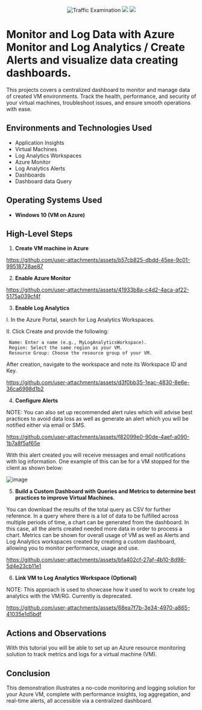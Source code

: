 <p align="center">
  <img src="https://miro.medium.com/v2/resize:fit:800/0*emIINniCsfbfLxbq" alt="Traffic Examination"/>  <img src="https://www.devopspertise.com/img/blog/title-azure-alerts-explore.png"/> <img src="https://encrypted-tbn0.gstatic.com/images?q=tbn:ANd9GcQagoe7n9gFbcWj7oEwbO-Uim_6OqdQONiDeA&s"
</p>

<h1>Monitor and Log Data with Azure Monitor and Log Analytics / Create Alerts and visualize data creating dashboards.</h1>
This projects covers a centralized dashboard to monitor and manage data of created VM environments. Track the health, performance, and security of your virtual machines, troubleshoot issues, and ensure smooth operations with ease.

<h2>Environments and Technologies Used</h2>


  - Application Insights
  - Virtual Machines
  - Log Analytics Workspaces
  - Azure Monitor
  - Log Analytics Alerts
  - Dashboards
  - Dashboard data Query

<h2>Operating Systems Used</h2>

- **Windows 10 (VM on Azure)**
  

<h2>High-Level Steps</h2>

1. **Create VM machine in Azure**  



https://github.com/user-attachments/assets/b57cb825-dbdd-45ee-9c01-99518728ae87






2. **Enable Azure Monitor**  
  


https://github.com/user-attachments/assets/41933b8a-c4d2-4aca-af22-5175a039cf4f



3. **Enable Log Analytics**
   
  I. In the Azure Portal, search for Log Analytics Workspaces.
  
II. Click Create and provide the following:

     Name: Enter a name (e.g., MyLogAnalyticsWorkspace).
     Region: Select the same region as your VM.
     Resource Group: Choose the resource group of your VM.

After creation, navigate to the workspace and note its Workspace ID and Key.

https://github.com/user-attachments/assets/d3f0bb35-1eac-4830-8e6e-36ca6998d1b2



4. **Configure Alerts**

NOTE: You can also set up recommended alert rules which will advise best practices to avoid data loss as well as generate an alert which you will be notified either via email or SMS.

https://github.com/user-attachments/assets/f82099e0-90de-4aef-a090-1b7a8f5af65e

With this alert created you will receive messages and email notifications with log information. One example of this can be for a VM stopped for the client as shown below:

![image](https://github.com/user-attachments/assets/46ba5bc7-ac25-4abc-92e0-86c8e69dcd8f)



5.  **Build a Custom Dashboard with Queries and Metrics to determine best practices to improve Virtual Machines.**
   
   You can download the results of the total query as CSV for further reference. In a query where there is a lot of data to be fulfilled across multiple periods of time, a chart can be generated from the dashboard. In this case, all the alerts created needed more data in order to process a chart. Metrics can be shown for overall usage of VM as well as Alerts and Log Analytics workspaces created by creating a custom dashboard, allowing you to monitor performance, usage and use.



https://github.com/user-attachments/assets/bfa402cf-27af-4b10-8d98-5d4e23cb11e1



6. **Link VM to Log Analytics Workspace (Optional)**
   
NOTE: This approach is used to showcase how it used to work to create log analytics with the VM/RG. Currently is deprecated.

https://github.com/user-attachments/assets/68ea7f7b-3e34-4970-a865-41035e1d5bdf
<h2>Actions and Observations</h2>

<p>
  With this tutorial you will be able to set up an Azure resource monitoring solution to track metrics and logs for a virtual machine (VM).
</p>

<h2>Conclusion</h2>
This demonstration illustrates a no-code monitoring and logging solution for your Azure VM, complete with performance insights, log aggregation, and real-time alerts, all accessible via a centralized dashboard.
